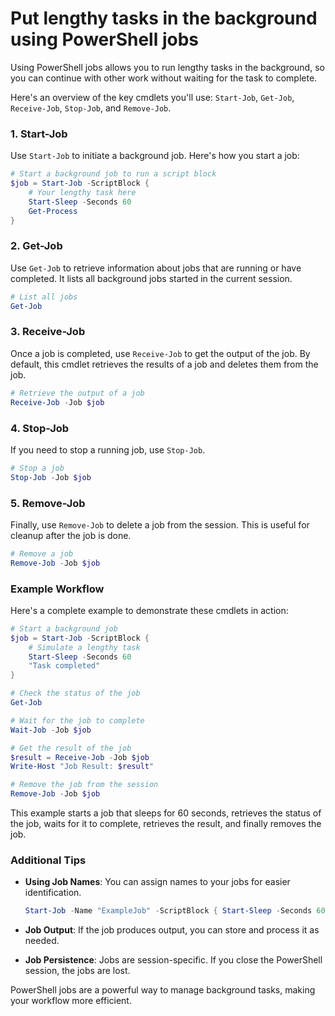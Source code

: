 # Put lengthy tasks in the background using PowerShell jobs

Using PowerShell jobs allows you to run lengthy tasks in the background, so you can continue with other work 
without waiting for the task to complete. 

Here's an overview of the key cmdlets you'll use: `Start-Job`, `Get-Job`, `Receive-Job`, `Stop-Job`, and `Remove-Job`.

### 1. Start-Job
Use `Start-Job` to initiate a background job. Here's how you start a job:

```powershell
# Start a background job to run a script block
$job = Start-Job -ScriptBlock {
    # Your lengthy task here
    Start-Sleep -Seconds 60
    Get-Process
}
```

### 2. Get-Job
Use `Get-Job` to retrieve information about jobs that are running or have completed. It lists all background jobs started in the current session.

```powershell
# List all jobs
Get-Job
```

### 3. Receive-Job
Once a job is completed, use `Receive-Job` to get the output of the job. By default, this cmdlet retrieves the results of a job and deletes them from the job.

```powershell
# Retrieve the output of a job
Receive-Job -Job $job
```

### 4. Stop-Job
If you need to stop a running job, use `Stop-Job`.

```powershell
# Stop a job
Stop-Job -Job $job
```

### 5. Remove-Job
Finally, use `Remove-Job` to delete a job from the session. This is useful for cleanup after the job is done.

```powershell
# Remove a job
Remove-Job -Job $job
```

### Example Workflow
Here's a complete example to demonstrate these cmdlets in action:

```powershell
# Start a background job
$job = Start-Job -ScriptBlock {
    # Simulate a lengthy task
    Start-Sleep -Seconds 60
    "Task completed"
}

# Check the status of the job
Get-Job

# Wait for the job to complete
Wait-Job -Job $job

# Get the result of the job
$result = Receive-Job -Job $job
Write-Host "Job Result: $result"

# Remove the job from the session
Remove-Job -Job $job
```

This example starts a job that sleeps for 60 seconds, retrieves the status of the job, waits for it to complete, retrieves the result, and finally removes the job.

### Additional Tips
- **Using Job Names**: You can assign names to your jobs for easier identification.
  
    ```powershell
    Start-Job -Name "ExampleJob" -ScriptBlock { Start-Sleep -Seconds 60; "Task completed" }
    ```

- **Job Output**: If the job produces output, you can store and process it as needed.
- **Job Persistence**: Jobs are session-specific. If you close the PowerShell session, the jobs are lost.

PowerShell jobs are a powerful way to manage background tasks, making your workflow more efficient.
